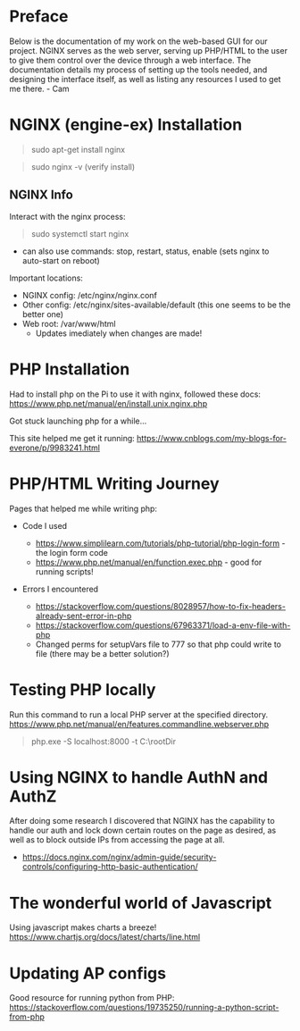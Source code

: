 # Preface

Below is the documentation of my work on the web-based GUI for our project. NGINX serves as the web server, serving up PHP/HTML to the user to give them control over the device through a web interface. The documentation details my process of setting up the tools needed, and designing the interface itself, as well as listing any resources I used to get me there. - Cam

# NGINX (engine-ex) Installation
> sudo apt-get install nginx

> sudo nginx -v (verify install)

## NGINX Info
Interact with the nginx process:
> sudo systemctl start nginx
- can also use commands: stop, restart, status, enable (sets nginx to auto-start on reboot)

Important locations:
- NGINX config: /etc/nginx/nginx.conf 
- Other config: /etc/nginx/sites-available/default (this one seems to be the better one)
- Web root: /var/www/html
  - Updates imediately when changes are made!

# PHP Installation

Had to install php on the Pi to use it with nginx, followed these docs:
https://www.php.net/manual/en/install.unix.nginx.php

Got stuck launching php for a while...

This site helped me get it running: https://www.cnblogs.com/my-blogs-for-everone/p/9983241.html

# PHP/HTML Writing Journey

Pages that helped me while writing php:
  - Code I used
    - https://www.simplilearn.com/tutorials/php-tutorial/php-login-form - the login form code
    - https://www.php.net/manual/en/function.exec.php - good for running scripts!

  - Errors I encountered
    - https://stackoverflow.com/questions/8028957/how-to-fix-headers-already-sent-error-in-php
    - https://stackoverflow.com/questions/67963371/load-a-env-file-with-php
    - Changed perms for setupVars file to 777 so that php could write to file (there may be a better solution?)

# Testing PHP locally

Run this command to run a local PHP server at the specified directory.
https://www.php.net/manual/en/features.commandline.webserver.php

> php.exe -S localhost:8000 -t C:\rootDir

# Using NGINX to handle AuthN and AuthZ

After doing some research I discovered that NGINX has the capability to handle our auth and lock down certain routes on the page as desired,
as well as to block outside IPs from accessing the page at all.

- https://docs.nginx.com/nginx/admin-guide/security-controls/configuring-http-basic-authentication/

# The wonderful world of Javascript

Using javascript makes charts a breeze!
https://www.chartjs.org/docs/latest/charts/line.html

# Updating AP configs

Good resource for running python from PHP:
https://stackoverflow.com/questions/19735250/running-a-python-script-from-php